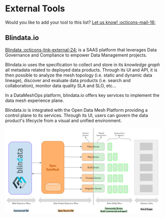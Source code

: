 # External Tools

Would you like to add your tool to this list? <a href="mailto:odm.info@quantyca.it" target="_blank">Let us know! :octicons-mail-16:</a>

## Blindata.io
<a href="https://blindata.io/" target="_blank">Blindata :octicons-link-external-24:</a> is a 
SAAS platform that leverages Data Governance and Compliance to empower Data Management projects.

Blindata.io uses the specification to collect and store in its *knowledge graph* all metadata related to deployed data products. Through its UI and API, it is then possible to analyze the mesh topology (i.e. static and dynamic data lineage), discover and evaluate data products (i.e. search and collaboration),  monitor data quality SLA and SLO, etc... 

In a DataMeshOps platform, blindata.io offers key services to implement the data mesh experience plane.  

Blindata.io is integrated with the Open Data Mesh Platform providing a control plane to its services. Through its UI, users can govern the data product's lifecycle from a visual and unified environment.

![Blindata.io](../images/resources/odm-blindata.png)